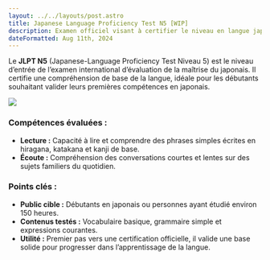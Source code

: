 ```yaml
---
layout: ../../layouts/post.astro
title: Japanese Language Proficiency Test N5 [WIP]
description: Examen officiel visant à certifier le niveau en langue japonaise de locuteurs non-natifs.
dateFormatted: Aug 11th, 2024
---
```


Le **JLPT N5** (Japanese-Language Proficiency Test Niveau 5) est le niveau d’entrée de l’examen international d’évaluation de la maîtrise du japonais. Il certifie une compréhension de base de la langue, idéale pour les débutants souhaitant valider leurs premières compétences en japonais.

<img src="/assets/images/jlpt.svg">

### Compétences évaluées :
- **Lecture :** Capacité à lire et comprendre des phrases simples écrites en hiragana, katakana et kanji de base.
- **Écoute :** Compréhension des conversations courtes et lentes sur des sujets familiers du quotidien.

### Points clés :
- **Public cible :** Débutants en japonais ou personnes ayant étudié environ 150 heures.
- **Contenus testés :** Vocabulaire basique, grammaire simple et expressions courantes.
- **Utilité :** Premier pas vers une certification officielle, il valide une base solide pour progresser dans l’apprentissage de la langue.